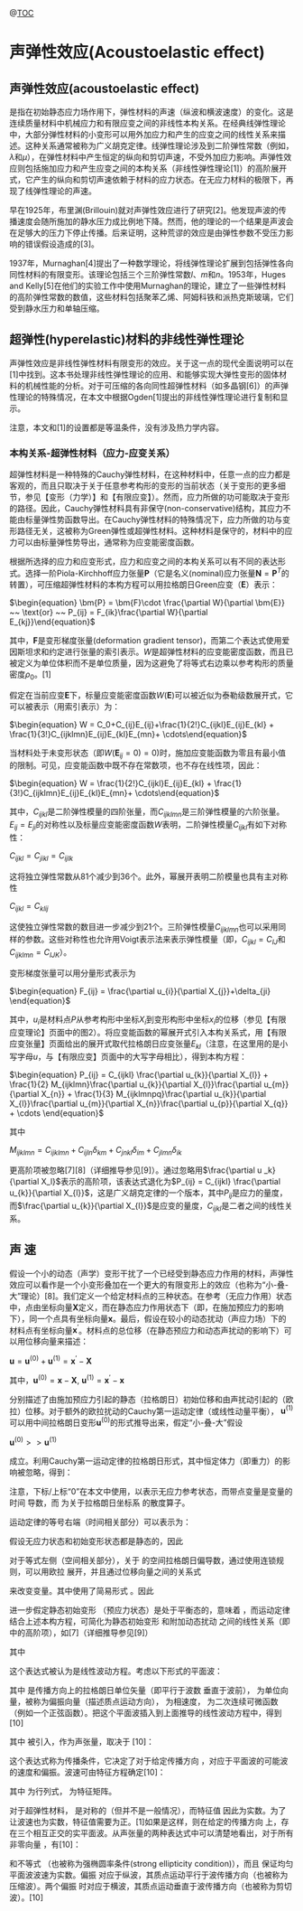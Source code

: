 @[TOC](目录)

<script type="text/javascript"
src="https://cdn.mathjax.org/mathjax/latest/MathJax.js?config=TeX-AMS-MML_HTMLorMML">
</script>

# 声弹性效应(Acoustoelastic effect)

## 声弹性效应(acoustoelastic effect)

是指在初始静态应力场作用下，弹性材料的声速（纵波和横波速度）的变化。这是连续质量材料中机械应力和有限应变之间的非线性本构关系。在经典线弹性理论中，大部分弹性材料的小变形可以用外加应力和产生的应变之间的线性关系来描述。这种关系通常被称为广义胡克定律。线弹性理论涉及到二阶弹性常数（例如，$\lambda$和$\mu$），在弹性材料中产生恒定的纵向和剪切声速，不受外加应力影响。声弹性效应则包括施加应力和产生应变之间的本构关系（非线性弹性理论[1]）的高阶展开式，它产生的纵向和剪切声速依赖于材料的应力状态。在无应力材料的极限下，再现了线弹性理论的声速。

早在1925年，布里渊(Brillouin)就对声弹性效应进行了研究[2]。他发现声波的传播速度会随所施加的静水压力成比例地下降。然而，他的理论的一个结果是声波会在足够大的压力下停止传播。后来证明，这种荒谬的效应是由弹性参数不受压力影响的错误假设造成的[3]。

1937年，Murnaghan[4]提出了一种数学理论，将线弹性理论扩展到包括弹性各向同性材料的有限变形。该理论包括三个三阶弹性常数$l$、$m$和$n$。1953年，Huges and Kelly[5]在他们的实验工作中使用Murnaghan的理论，建立了一些弹性材料的高阶弹性常数的数值，这些材料包括聚苯乙烯、阿姆科铁和派热克斯玻璃，它们受到静水压力和单轴压缩。

## 超弹性(hyperelastic)材料的非线性弹性理论

声弹性效应是非线性弹性材料有限变形的效应。关于这一点的现代全面说明可以在[1]中找到。这本书处理非线性弹性理论的应用、和能够实现大弹性变形的固体材料的机械性能的分析。对于可压缩的各向同性超弹性材料（如多晶钢[6]）的声弹性理论的特殊情况，在本文中根据Ogden[1]提出的非线性弹性理论进行复制和显示。

注意，本文和[1]的设置都是等温条件，没有涉及热力学内容。

### 本构关系-超弹性材料（应力-应变关系）

超弹性材料是一种特殊的Cauchy弹性材料，在这种材料中，任意一点的应力都是客观的，而且只取决于关于任意参考构形的变形的当前状态（关于变形的更多细节，参见【变形（力学）】和【有限应变】）。然而，应力所做的功可能取决于变形的路径。因此，Cauchy弹性材料具有非保守(non-conservative)结构，其应力不能由标量弹性势函数导出。在Cauchy弹性材料的特殊情况下，应力所做的功与变形路径无关，这被称为Green弹性或超弹性材料。这种材料是保守的，材料中的应力可以由标量弹性势导出，通常称为应变能密度函数。

根据所选择的应力和应变形式，应力和应变之间的本构关系可以有不同的表达形式。选择一阶Piola-Kirchhoff应力张量$\bm{P}$（它是名义(nominal)应力张量$\bm{N}=\bm{P}^T$的转置），可压缩超弹性材料的本构方程可以用拉格朗日Green应变（$\bm{E}$）表示：

$\begin{equation} \bm{P} = \bm{F}\cdot \frac{\partial W}{\partial \bm{E}} ~~ \text{or} ~~  P_{ij} = F_{ik}\frac{\partial W}{\partial E_{kj}}\end{equation}$

其中，$\bm{F}$是变形梯度张量(deformation gradient tensor)，而第二个表达式使用爱因斯坦求和约定进行张量的索引表示。$W$是超弹性材料的应变能密度函数，而且已被定义为单位体积而不是单位质量，因为这避免了将等式右边乘以参考构形的质量密度$\rho_0$。[1]

假定在当前应变$\bm{E}$下，标量应变能密度函数$W(\bm{E})$可以被近似为泰勒级数展开式，它可以被表示（用索引表示）为：

$\begin{equation} W = C_0+C_{ij}E_{ij}+\frac{1}{2!}C_{ijkl}E_{ij}E_{kl} + \frac{1}{3!}C_{ijklmn}E_{ij}E_{kl}E_{mn}+ \cdots\end{equation}$

当材料处于未变形状态（即$W(\bm{E}_{ij}=0)=0)$时，施加应变能函数为零且有最小值的限制。可见，应变能函数中既不存在常数项，也不存在线性项，因此：

$\begin{equation} W = \frac{1}{2!}C_{ijkl}E_{ij}E_{kl} + \frac{1}{3!}C_{ijklmn}E_{ij}E_{kl}E_{mn}+ \cdots\end{equation}$

其中，$C_{ijkl}$是二阶弹性模量的四阶张量，而$C_{ijklmn}$是三阶弹性模量的六阶张量。$E_{ij}=E_{ji}$的对称性以及标量应变能密度函数$W$表明，二阶弹性模量$C_{ijkl}$有如下对称性：

$\begin{equation} C_{ijkl} = C_{jikl} = C_{ijlk}\end{equation}$

这将独立弹性常数从81个减少到36个。此外，幂展开表明二阶模量也具有主对称性

$\begin{equation} C_{ijkl} = C_{klij} \end{equation}$

这使独立弹性常数的数目进一步减少到21个。三阶弹性模量$C_{ijklmn}$也可以采用同样的参数。这些对称性也允许用Voigt表示法来表示弹性模量（即，$C_{ijkl} = C_{IJ}$和$C_{ijklmn} = C_{IJK}$）。

变形梯度张量可以用分量形式表示为

$\begin{equation} F_{ij} = \frac{\partial u_{i}}{\partial X_{j}}+\delta_{ji} \end{equation}$

其中，$u_{i}$是材料点$P$从参考构形中坐标$X_i$到变形构形中坐标$x_i$的位移（参见【有限应变理论】页面中的图2）。将应变能函数的幂展开式引入本构关系式，用【有限应变张量】页面给出的展开式取代拉格朗日应变张量$E_{kl}$（注意，在这里用的是小写字母$u$，与【有限应变】页面中的大写字母相比），得到本构方程：

$\begin{equation} P_{ij} = C_{ijkl} \frac{\partial u_{k}}{\partial X_{l}} + \frac{1}{2} M_{ijklmn}\frac{\partial u_{k}}{\partial X_{l}}\frac{\partial u_{m}}{\partial X_{n}} + \frac{1}{3} M_{ijklmnpq}\frac{\partial u_{k}}{\partial X_{l}}\frac{\partial u_{m}}{\partial X_{n}}\frac{\partial u_{p}}{\partial X_{q}} + \cdots \end{equation}$

其中

$\begin{equation} M_{ijklmn} = C_{ijklmn} + C_{ijln}\delta_{km} + C_{jnkl}\delta_{im} + C_{jlmn}\delta_{ik} \end{equation}$

更高阶项被忽略[7][8]（详细推导参见[9]）。通过忽略用$\frac{\partial u _k}{\partial X_l}$表示的高阶项，该表达式退化为$P_{ij} = C_{ijkl} \frac{\partial u_{k}}{\partial X_{l}}$，这是广义胡克定律的一个版本，其中$P_{ij}$是应力的量度，而$\frac{\partial u_{k}}{\partial X_{l}}$是应变的量度，$C_{ijkl}$是二者之间的线性关系。

## 声 速

假设一个小的动态（声学）变形干扰了一个已经受到静态应力作用的材料，声弹性效应可以看作是一个小变形叠加在一个更大的有限变形上的效应（也称为“小-叠-大”理论）[8]。我们定义一个给定材料点的三种状态。在参考（无应力作用）状态中，点由坐标向量$\bm{X}$定义，而在静态应力作用状态下（即，在施加预应力的影响下），同一个点具有坐标向量$\bm{x}$。最后，假设在较小的动态扰动（声应力场）下的材料点有坐标向量$\bm{x}^\prime$。材料点的总位移（在静态预应力和动态声扰动的影响下）可以用位移向量来描述：

$\begin{equation} \bm{u} = \bm{u}^{(0)} + \bm{u}^{(1)} = \bm{x}^\prime - \bm{X} \end{equation}$

其中，$\bm{u}^{(0)}=\bm{x}-\bm{X}$, $\bm{u}^{(1)} = \bm{x}^\prime - \bm{x}$

分别描述了由施加预应力引起的静态（拉格朗日）初始位移和由声扰动引起的（欧拉）位移。对于额外的欧拉扰动的Cauchy第一运动定律（或线性动量平衡），  $\bm{u}^{(1)}$可以用中间拉格朗日变形$\bm{u}^{(0)}$的形式推导出来，假定“小-叠-大”假设

$\begin{equation} \bm{u}^{(0)} >> \bm{u}^{(1)} \end{equation}$

成立。利用Cauchy第一运动定律的拉格朗日形式，其中恒定体力（即重力）的影响被忽略，得到：

注意，下标/上标“0”在本文中使用，以表示无应力参考状态，而带点变量是变量的时间  导数，而  为关于拉格朗日坐标系  的散度算子。

运动定律的等号右端（时间相关部分）可以表示为：


假设无应力状态和初始变形状态都是静态的，因此


对于等式左侧（空间相关部分），关于  的空间拉格朗日偏导数，通过使用连锁规则，可以用欧拉  展开，并且通过位移向量之间的关系式


来改变变量。其中使用了简易形式  。因此


进一步假定静态初始变形  （预应力状态）是处于平衡态的，意味着  ，而运动定律结合上述本构方程，可简化为静态初始变形  和附加动态扰动  之间的线性关系（即  中的高阶项），如[7]（详细推导参见[9]）


其中


这个表达式被认为是线性波动方程。考虑以下形式的平面波：


其中  是传播方向上的拉格朗日单位矢量（即平行于波数  垂直于波前），  为单位向量，被称为偏振向量（描述质点运动方向），  为相速度，  为二次连续可微函数（例如一个正弦函数）。把这个平面波插入到上面推导的线性波动方程中，得到[10]


其中  被引入，作为声张量，取决于  [10]：


这个表达式称为传播条件，它决定了对于给定传播方向  ，对应于平面波的可能波的速度和偏振。波速可由特征方程确定[10]：


其中  为行列式，  为特征矩阵。

对于超弹性材料，  是对称的（但并不是一般情况），而特征值  因此为实数。为了让波速也为实数，特征值需要为正。[1]如果是这样，则在给定的传播方向  上，存在三个相互正交的实平面波。从声张量的两种表达式中可以清楚地看出，对于所有非零向量  ，有[10]：


和不等式  （也被称为强椭圆率条件(strong ellipticity condition)），而且  保证均匀平面波波速为实数。偏振  对应于纵波，其质点运动平行于波传播方向（也被称为压缩波）。两个偏振  时对应于横波，其质点运动垂直于波传播方向（也被称为剪切波）。[10]